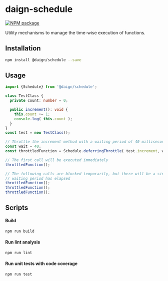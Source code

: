 # daign-schedule

[![NPM package][npm]][npm-url]

Utility mechanisms to manage the time-wise execution of functions.

## Installation

```sh
npm install @daign/schedule --save
```

## Usage

```typescript
import {Schedule} from '@daign/schedule';

class TestClass {
  private count: number = 0;

  public increment(): void {
    this.count += 1;
    console.log( this.count );
  }
}
const test = new TestClass();

// Throttle the increment method with a waiting period of 40 milliseconds
const wait = 40;
const throttledFunction = Schedule.deferringThrottle( test.increment, wait, test );

// The first call will be executed immediately
throttledFunction();

// The following calls are blocked temporarily, but there will be a single execution after the
// waiting period has elapsed
throttledFunction();
throttledFunction();
throttledFunction();
```

## Scripts

#### Build

    npm run build

#### Run lint analysis

    npm run lint

#### Run unit tests with code coverage

    npm run test

[npm]: https://img.shields.io/npm/v/@daign/schedule.svg
[npm-url]: https://www.npmjs.com/package/@daign/schedule
